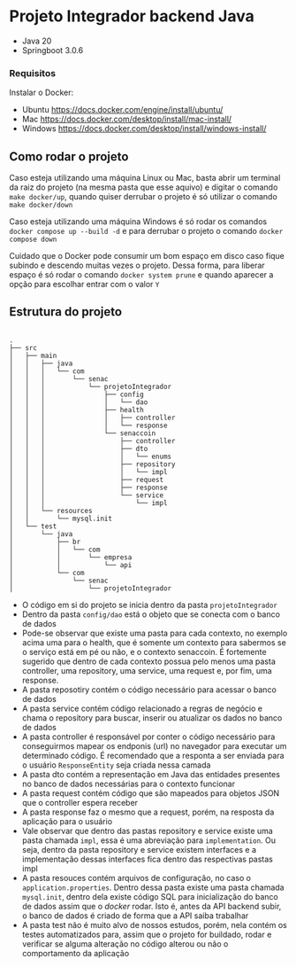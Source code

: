 # Projeto Integrador backend Java

- Java 20
- Springboot 3.0.6

### Requisitos

Instalar o Docker: 
- Ubuntu https://docs.docker.com/engine/install/ubuntu/ 
- Mac https://docs.docker.com/desktop/install/mac-install/ 
- Windows https://docs.docker.com/desktop/install/windows-install/

## Como rodar o projeto

Caso esteja utilizando uma máquina Linux ou Mac, basta abrir um terminal da raiz do projeto (na mesma pasta que esse aquivo) e digitar o comando `make docker/up`, quando quiser derrubar o projeto é só utilizar o comando `make docker/down`

Caso esteja utilizando uma máquina Windows é só rodar os comandos `docker compose up --build -d` e para derrubar o projeto o comando `docker compose down`

Cuidado que o Docker pode consumir um bom espaço em disco caso fique subindo e descendo muitas vezes o projeto. Dessa forma, para liberar espaço é só rodar o comando `docker system prune` e quando aparecer a opção para escolhar entrar com o valor `Y`


## Estrutura do projeto

```shell

.
├── src
│   ├── main
│   │   ├── java
│   │   │   └── com
│   │   │       └── senac
│   │   │           └── projetoIntegrador
│   │   │               ├── config
│   │   │               │   └── dao
│   │   │               ├── health
│   │   │               │   ├── controller
│   │   │               │   └── response
│   │   │               └── senaccoin
│   │   │                   ├── controller
│   │   │                   ├── dto
│   │   │                   │   └── enums
│   │   │                   ├── repository
│   │   │                   │   └── impl
│   │   │                   ├── request
│   │   │                   ├── response
│   │   │                   └── service
│   │   │                       └── impl
│   │   └── resources
│   │       └── mysql.init
│   └── test
│       └── java
│           ├── br
│           │   └── com
│           │       └── empresa
│           │           └── api
│           └── com
│               └── senac
│                   └── projetoIntegrador

```

- O código em si do projeto se inicia dentro da pasta `projetoIntegrador`
- Dentro da pasta `config/dao` está o objeto que se conecta com o banco de dados
- Pode-se observar que existe uma pasta para cada contexto, no exemplo acima uma para o health, que é somente um contexto para sabermos se o serviço está em pé ou não, e o contexto senaccoin. É fortemente sugerido que dentro de cada contexto possua pelo menos uma pasta controller, uma repository, uma service, uma request e, por fim, uma response.
- A pasta reposotiry contém o código necessário para acessar o banco de dados
- A pasta service contém código relacionado a regras de negócio e chama o repository para buscar, inserir ou atualizar os dados no banco de dados
- A pasta controller é responsável por conter o código necessário para conseguirmos mapear os endponis (url) no navegador para executar um determinado código. É recomendado que a responta a ser enviada para o usuário `ResponseEntity` seja criada nessa camada
- A pasta dto contém a representação em Java das entidades presentes no banco de dados necessárias para o contexto funcionar
- A pasta request contém código que são mapeados para objetos JSON que o controller espera receber
- A pasta response faz o mesmo que a request, porém, na resposta da aplicação para o usuário
- Vale observar que dentro das pastas repository e service existe uma pasta chamada `impl`, essa é uma abreviação para `implementation`. Ou seja, dentro da pasta repository e service existem interfaces e a implementação dessas interfaces fica dentro das respectivas pastas impl
- A pasta resouces contém arquivos de configuração, no caso o `application.properties`. Dentro dessa pasta existe uma pasta chamada `mysql.init`, dentro dela existe código SQL para inicialização do banco de dados assim que o *docker* rodar. Isto é, antes da API backend subir, o banco de dados é criado de forma que a API saiba trabalhar
- A pasta test não é muito alvo de nossos estudos, porém, nela contém os testes automatizados para, assim que o projeto for buildado, rodar e verificar se alguma alteração no código alterou ou não o comportamento da aplicação